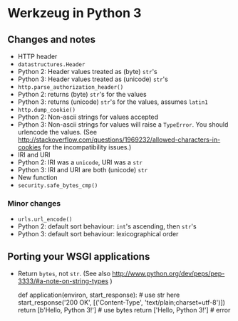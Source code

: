 # Werkzeug in Python 3

## Changes and notes

- HTTP header
 - `datastructures.Header`
  - Python 2: Header values treated as (byte) `str`'s
  - Python 3: Header values treated as (unicode) `str`'s
 - `http.parse_authorization_header()`
  - Python 2: returns (byte) `str`'s for the values
  - Python 3: returns (unicode) `str`'s for the values, assumes `latin1`
 - `http.dump_cookie()`
  - Python 2: Non-ascii strings for values accepted
  - Python 3: Non-ascii strings for values will raise a `TypeError`. You should urlencode the values. (See http://stackoverflow.com/questions/1969232/allowed-characters-in-cookies for the incompatibility issues.)
- IRI and URI
 - Python 2: IRI was a `unicode`, URI was a `str`
 - Python 3: IRI and URI are both (unicode) `str`
- New function
 - `security.safe_bytes_cmp()`

### Minor changes

- `urls.url_encode()`
 - Python 2: default sort behaviour: `int`'s ascending, then `str`'s
 - Python 3: default sort behaviour: lexicographical order

## Porting your WSGI applications

- Return `bytes`, not `str`. (See also http://www.python.org/dev/peps/pep-3333/#a-note-on-string-types )

    def application(environ, start_response):
        # use str here
        start_response('200 OK', [('Content-Type', 'text/plain;charset=utf-8')])
        return [b'Hello, Python 3!']  # use bytes
        return ['Hello, Python 3!']  # error

